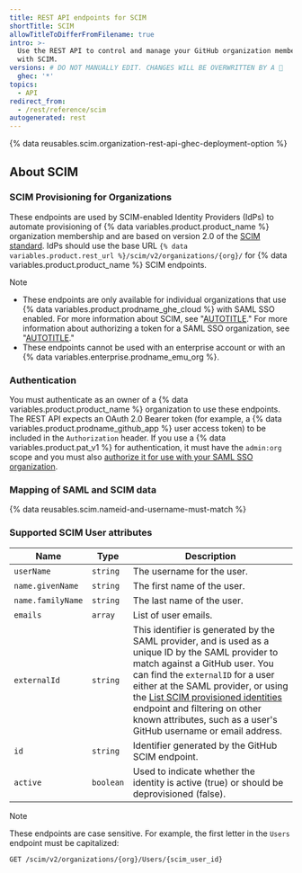 ```yaml
---
title: REST API endpoints for SCIM
shortTitle: SCIM
allowTitleToDifferFromFilename: true
intro: >-
  Use the REST API to control and manage your GitHub organization members' access
  with SCIM.
versions: # DO NOT MANUALLY EDIT. CHANGES WILL BE OVERWRITTEN BY A 🤖
  ghec: '*'
topics:
  - API
redirect_from:
  - /rest/reference/scim
autogenerated: rest
---
```


{% data reusables.scim.organization-rest-api-ghec-deployment-option %}

## About SCIM

### SCIM Provisioning for Organizations

These endpoints are used by SCIM-enabled Identity Providers (IdPs) to automate provisioning of {% data variables.product.product_name %} organization membership and are based on version 2.0 of the [SCIM standard](http://www.simplecloud.info/). IdPs should use the base URL `{% data variables.product.rest_url %}/scim/v2/organizations/{org}/` for {% data variables.product.product_name %} SCIM endpoints.

> [!NOTE]
> * These endpoints are only available for individual organizations that use {% data variables.product.prodname_ghe_cloud %} with SAML SSO enabled. For more information about SCIM, see "[AUTOTITLE](/enterprise-cloud@latest/organizations/managing-saml-single-sign-on-for-your-organization/about-scim-for-organizations)." For more information about authorizing a token for a SAML SSO organization, see "[AUTOTITLE](/rest/overview/authenticating-to-the-rest-api)."
> * These endpoints cannot be used with an enterprise account or with an {% data variables.enterprise.prodname_emu_org %}.

### Authentication

You must authenticate as an owner of a {% data variables.product.product_name %} organization to use these endpoints. The REST API expects an OAuth 2.0 Bearer token (for example, a {% data variables.product.prodname_github_app %} user access token) to be included in the `Authorization` header. If you use a {% data variables.product.pat_v1 %} for authentication, it must have the `admin:org` scope and you must also [authorize it for use with your SAML SSO organization](/authentication/authenticating-with-saml-single-sign-on/authorizing-a-personal-access-token-for-use-with-saml-single-sign-on).

### Mapping of SAML and SCIM data

{% data reusables.scim.nameid-and-username-must-match %}

### Supported SCIM User attributes

Name | Type | Description
-----|------|--------------
`userName`|`string` | The username for the user.
`name.givenName`|`string` | The first name of the user.
`name.familyName`|`string` | The last name of the user.
`emails` | `array` | List of user emails.
`externalId` | `string` | This identifier is generated by the SAML provider, and is used as a unique ID by the SAML provider to match against a GitHub user. You can find the `externalID` for a user either at the SAML provider, or using the [List SCIM provisioned identities](#list-scim-provisioned-identities) endpoint and filtering on other known attributes, such as a user's GitHub username or email address.
`id` | `string` | Identifier generated by the GitHub SCIM endpoint.
`active` | `boolean` | Used to indicate whether the identity is active (true) or should be deprovisioned (false).

> [!NOTE]
> These endpoints are case sensitive. For example, the first letter in the `Users` endpoint must be capitalized:
>
> ```shell
> GET /scim/v2/organizations/{org}/Users/{scim_user_id}
> ```

<!-- Content after this section is automatically generated -->
